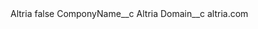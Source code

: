 <?xml version="1.0" encoding="UTF-8"?>
<CustomMetadata xmlns="http://soap.sforce.com/2006/04/metadata" xmlns:xsi="http://www.w3.org/2001/XMLSchema-instance" xmlns:xsd="http://www.w3.org/2001/XMLSchema">
    <label>Altria</label>
    <protected>false</protected>
    <values>
        <field>ComponyName__c</field>
        <value xsi:type="xsd:string">Altria</value>
    </values>
    <values>
        <field>Domain__c</field>
        <value xsi:type="xsd:string">altria.com</value>
    </values>
</CustomMetadata>

